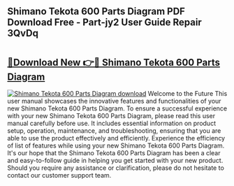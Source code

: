 ## Shimano Tekota 600 Parts Diagram PDF Download Free - Part-jy2 User Guide Repair 3QvDq

# <h2><a href="http://dfl6x4.blite.top/?on=Shimano+Tekota+600+Parts+Diagram">🔗Download New 👉🔴 Shimano Tekota 600 Parts Diagram</a></h2>

[![Shimano Tekota 600 Parts Diagram download](https://i.imgur.com/lujVjoI.png)](http://dfl6x4.blite.top/?on=Shimano+Tekota+600+Parts+Diagram)
Welcome to the Future This user manual showcases the innovative features and functionalities of your new Shimano Tekota 600 Parts Diagram. To ensure a successful experience with your new Shimano Tekota 600 Parts Diagram, please read this user manual carefully before use. It includes essential information on product setup, operation, maintenance, and troubleshooting, ensuring that you are able to use the product effectively and efficiently. Experience the efficiency of list of features while using your new Shimano Tekota 600 Parts Diagram. It's our hope that the Shimano Tekota 600 Parts Diagram has been a clear and easy-to-follow guide in helping you get started with your new product. Should you require any assistance or clarification, please do not hesitate to contact our customer support team.

